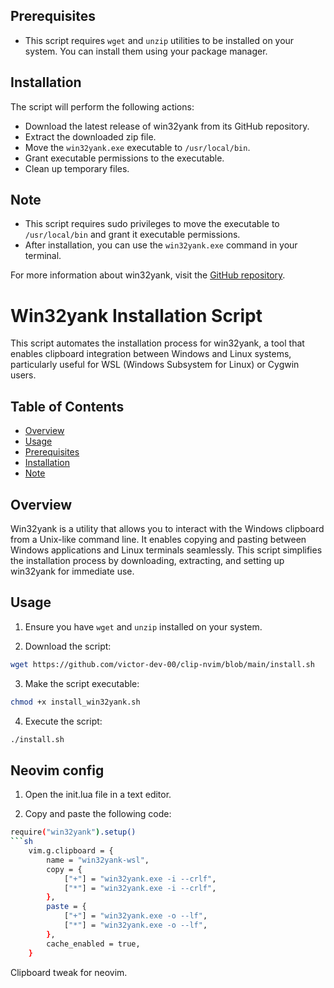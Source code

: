 

## Prerequisites

- This script requires `wget` and `unzip` utilities to be installed on your system. You can install them using your package manager.

## Installation

The script will perform the following actions:

- Download the latest release of win32yank from its GitHub repository.
- Extract the downloaded zip file.
- Move the `win32yank.exe` executable to `/usr/local/bin`.
- Grant executable permissions to the executable.
- Clean up temporary files.

## Note

- This script requires sudo privileges to move the executable to `/usr/local/bin` and grant it executable permissions.
- After installation, you can use the `win32yank.exe` command in your terminal.

For more information about win32yank, visit the [GitHub repository](https://github.com/equalsraf/win32yank).


# Win32yank Installation Script

This script automates the installation process for win32yank, a tool that enables clipboard integration between Windows and Linux systems, particularly useful for WSL (Windows Subsystem for Linux) or Cygwin users.

## Table of Contents

- [Overview](#overview)
- [Usage](#usage)
- [Prerequisites](#prerequisites)
- [Installation](#installation)
- [Note](#note)

## Overview

Win32yank is a utility that allows you to interact with the Windows clipboard from a Unix-like command line. It enables copying and pasting between Windows applications and Linux terminals seamlessly. This script simplifies the installation process by downloading, extracting, and setting up win32yank for immediate use.

## Usage

1. Ensure you have `wget` and `unzip` installed on your system.

2. Download the script:
```sh
wget https://github.com/victor-dev-00/clip-nvim/blob/main/install.sh
```

3. Make the script executable:
```sh
chmod +x install_win32yank.sh
```
4. Execute the script:
```sh
./install.sh
```
## Neovim config

1. Open the init.lua file in a text editor.

2. Copy and paste the following code:
```sh
require("win32yank").setup()
```sh
    vim.g.clipboard = {
        name = "win32yank-wsl",
        copy = {
            ["+"] = "win32yank.exe -i --crlf",
            ["*"] = "win32yank.exe -i --crlf",
        },
        paste = {
            ["+"] = "win32yank.exe -o --lf",
            ["*"] = "win32yank.exe -o --lf",
        },
        cache_enabled = true,
    }
```


Clipboard tweak for neovim.
